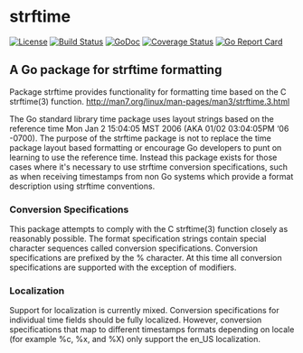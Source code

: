 # strftime
[![License](https://img.shields.io/github/license/csotherden/strftime.svg)](https://github.com/csotherden/strftime/blob/master/LICENSE)
[![Build Status](https://travis-ci.com/csotherden/strftime.svg?branch=master)](https://travis-ci.com/csotherden/strftime)
[![GoDoc](http://godoc.org/github.com/csotherden/strftime?status.svg)](http://godoc.org/github.com/csotherden/strftime)
[![Coverage Status](https://codecov.io/gh/csotherden/strftime/branch/master/graphs/badge.svg?branch=master)](https://codecov.io/gh/csotherden/strftime/)
[![Go Report Card](https://goreportcard.com/badge/github.com/csotherden/strftime)](https://goreportcard.com/report/github.com/csotherden/strftime)

## A Go package for strftime formatting

Package strftime provides functionality for formatting time based on the C strftime(3) function. http://man7.org/linux/man-pages/man3/strftime.3.html

The Go standard library time package uses layout strings based on the reference time Mon Jan 2 15:04:05 MST 2006
(AKA 01/02 03:04:05PM ‘06 -0700). The purpose of the strftime package is not to replace the time package layout
based formatting or encourage Go developers to punt on learning to use the reference time. Instead this package
exists for those cases where it's necessary to use strftime conversion specifications, such as when receiving
timestamps from non Go systems which provide a format description using strftime conventions.

### Conversion Specifications

This package attempts to comply with the C strftime(3) function closely as reasonably possible. The format
specification strings contain special character sequences called conversion specifications. Conversion specifications
are prefixed by the % character. At this time all conversion specifications are supported with the exception of
modifiers.

### Localization

Support for localization is currently mixed. Conversion specifications for individual time fields should be fully
localized. However, conversion specifications that map to different timestamps formats depending on locale (for
example %c, %x, and %X) only support the en_US localization.
